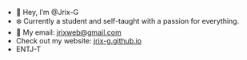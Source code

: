 - 👋 Hey, I’m @Jrix-G
- ❄️ Currently a student and self-taught with a passion for everything.
- 👾 My email: jrixweb@gmail.com
- Check out my website: [jrix-g.github.io](https://jrix-g.github.io/)
- ENTJ-T
